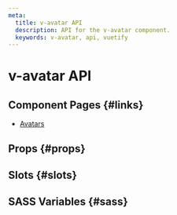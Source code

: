 ```yaml
---
meta:
  title: v-avatar API
  description: API for the v-avatar component.
  keywords: v-avatar, api, vuetify
---
```


# v-avatar API

<entry-ad />

## Component Pages {#links}

- [Avatars](components/avatars)

## Props {#props}

<api-section name="v-avatar" section="props" />

## Slots {#slots}

<api-section name="v-avatar" section="slots" />

## SASS Variables {#sass}

<api-section name="v-avatar" section="sass" />

<backmatter />
